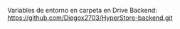 Variables de entorno en carpeta en Drive
Backend:
https://github.com/Diegox2703/HyperStore-backend.git
